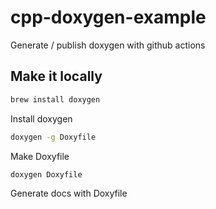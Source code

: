 # cpp-doxygen-example

Generate / publish doxygen with github actions

## Make it locally

```sh
brew install doxygen
```
Install doxygen

```sh
doxygen -g Doxyfile
```
Make Doxyfile

```sh
doxygen Doxyfile
```
Generate docs with Doxyfile
